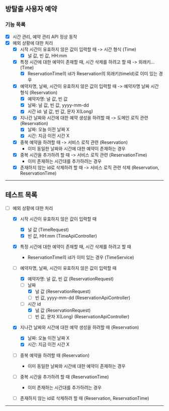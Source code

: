 ## 방탈출 사용자 예약

### 기능 목록

- [x] 시간 관리, 예약 관리 API 정상 동작
- [x] 예외 상황에 대한 처리
    - [X] 시작 시간이 유효하지 않은 값이 입력할 때 -> 시간 형식 (Time)  
        - [X] 널 값, 빈 값, HH:mm
    - [x] 특정 시간에 대한 예약이 존재할 때, 시간 삭제를 하려고 할 때 -> 외래키... (Time)
        - [x] ReservationTime의 id가 Reservation의 외래키(timeId)로 이미 있는 경우 
    - [X] 예약자명, 날짜, 시간이 유효하지 않은 값이 입력할 때 -> 예약자명 날짜 시간 형식 (Reservation)
        - [X] 예약자명: 널 값, 빈 값
        - [X] 날짜: 널 값, 빈 값, yyyy-mm-dd
        - [X] 시간 id: 널 값, 빈 값, 문자 X(Long)
    - [x] 지나간 날짜와 시간에 대한 예약 생성을 하려할 때 -> 도메인 로직 관련 (Reservation)
        - [x] 날짜: 오늘 이전 날짜 X
        - [x] 시간: 지금 이전 시간 X
    - [X] 중복 예약을 하려할 때 -> 서비스 로직 관련 (Reservation)
        - 이미 동일한 날짜와 시간에 대한 예약이 존재하는 경우
    - [X] 중복 시간을 추가하려 할 때 -> 서비스 로직 관련 (ReservationTime)
        - 이미 존재하는 시간대를 추가하려는 경우
    - [x] 존재하지 않는 id로 삭제하려 할 때 -> 서비스 로직 관련 삭제 (Reservation, ReservationTime)

---

## 테스트 목록

- [ ] 예외 상황에 대한 처리
    - [X] 시작 시간이 유효하지 않은 값이 입력할 때
        - [X] 널 값 (TimeRequest)
        - [x] 빈 값, HH:mm (TimeApiController)
      
    - [x] 특정 시간에 대한 예약이 존재할 때, 시간 삭제를 하려고 할 때
        - ReservationTime의 id가 이미 있는 경우 (TimeService)
      
    - [ ] 예약자명, 날짜, 시간이 유효하지 않은 값이 입력할 때
        - [X] 예약자명: 널 값, 빈 값 (ReservationRequest)
        - [ ] 날짜
            - [x] 널 값 (ReservationRequest)
            - [ ] 빈 값, yyyy-mm-dd (ReservationApiController)
        - [ ] 시간 id 
            - [x] 널 값 (ReservationRequest)
            - [ ] 빈 값, 문자 X(Long) (ReservationApiController)
          
    - [x] 지나간 날짜와 시간에 대한 예약 생성을 하려할 때 (Reservation)
        - [x] 날짜: 오늘 이전 날짜 X
        - [x] 시간: 지금 이전 시간 X
      
    - [ ] 중복 예약을 하려할 때 (Reservation)
        - 이미 동일한 날짜와 시간에 대한 예약이 존재하는 경우
      
    - [ ] 중복 시간을 추가하려 할 때 (ReservationTime)
        - 이미 존재하는 시간대를 추가하려는 경우
      
    - [ ] 존재하지 않는 id로 삭제하려 할 때 (Reservation, ReservationTime)

---
